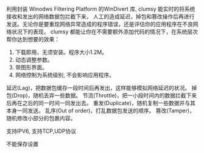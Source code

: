 利用封装 Winodws Filtering Platform 的WinDivert 库, clumsy 能实时的将系统接收和发出的网络数据包拦截下来，
人工的造成延迟，掉包和篡改操作后再进行发送。无论你是要重现网络异常造成的程序错误，还是评估你的应用程序在不良网络状况下的表现，
clumsy 都能让你在不需要额外添加代码的情况下，在系统层次帮你达到想要的效果：

1. 下载即用，无须安装。程序大小1.2M。
2. 动态调整参数。
3. 带图形界面。
4. 网络控制为系统级别, 不会影响应用程序。

延迟(Lag)，把数据包缓存一段时间后再发出，这样能够模拟网络延迟的状况。
掉包(Drop)，随机丢弃一些数据。
节流(Throttle)，把一小段时间内的数据拦截下来后再在之后的同一时间一同发出去。
重发(Duplicate)，随机复制一些数据并与其本身一同发送。
乱序(Out of order)，打乱数据包发送的顺序。
篡改(Tamper)，随机修改小部分的包裹内容。

支持IPV6, 支持TCP,UDP协议

不能保存设置

